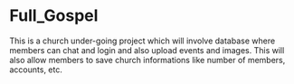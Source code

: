 # Full_Gospel
This is a church under-going project which will involve database where members can chat and login and also upload events and images. 
This will also allow members to save church informations like number of members, accounts, etc.
